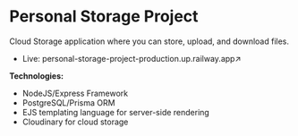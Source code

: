 # Personal Storage Project

Cloud Storage application where you can store, upload, and download files.
  - Live: personal-storage-project-production.up.railway.app↗

**Technologies:**
  - NodeJS/Express Framework
  - PostgreSQL/Prisma ORM
  - EJS templating language for server-side rendering
  - Cloudinary for cloud storage
